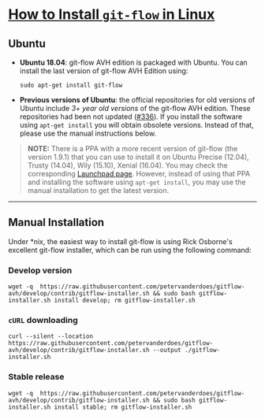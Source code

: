 # [How to Install `git-flow` in Linux](https://github.com/petervanderdoes/gitflow-avh/wiki/Installing-on-Linux,-Unix,-etc.)

## Ubuntu

- **Ubuntu 18.04**: git-flow AVH edition is packaged with Ubuntu. You can install the last version of git-flow AVH Edition using:

    ```console
    sudo apt-get install git-flow
    ```

- **Previous versions of Ubuntu**: the official repositories for old versions of Ubuntu include _3+ year old versions_ of the git-flow AVH edition. These repositories had been not updated ([#336](https://github.com/petervanderdoes/gitflow-avh/issues/336)). If you install the software using `apt-get install` you will obtain obsolete versions. Instead of that, please use the manual instructions below.

>**NOTE:** There is a PPA with a more recent version of git-flow (the version 1.9.1) that you can use to install it on Ubuntu Precise (12.04), Trusty (14.04), Wily (15.10), Xenial (16.04). You may check the corresponding [Launchpad page](https://launchpad.net/~pdoes/+archive/ubuntu/gitflow-avh). However, instead of using that PPA and installing the software using `apt-get install`, you may use the manual installation to get the latest version.

---

## Manual Installation

Under \*nix, the easiest way to install git-flow is using Rick Osborne's excellent git-flow installer, which can be run using the following command:

### Develop version

```console
wget -q  https://raw.githubusercontent.com/petervanderdoes/gitflow-avh/develop/contrib/gitflow-installer.sh && sudo bash gitflow-installer.sh install develop; rm gitflow-installer.sh
```

### `cURL` downloading

```console
curl --silent --location  https://raw.githubusercontent.com/petervanderdoes/gitflow-avh/develop/contrib/gitflow-installer.sh --output ./gitflow-installer.sh
```

### Stable release

```console
wget -q  https://raw.githubusercontent.com/petervanderdoes/gitflow-avh/develop/contrib/gitflow-installer.sh && sudo bash gitflow-installer.sh install stable; rm gitflow-installer.sh
```
